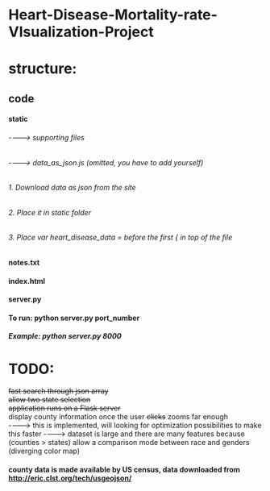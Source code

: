 # Heart-Disease-Mortality-rate-VIsualization-Project

# structure:
## code  <br />
#### static <br />
###### ----> supporting files  <br />
###### ----> data_as_json.js (omitted, you have to add yourself)<br />
###### 1. Download data as json from the site
###### 2. Place it in static folder
###### 3. Place var heart_disease_data = before the first { in top of the file
#### notes.txt <br />
#### index.html <br />
#### server.py

#### To run: python server.py port_number <br />
##### Example: python server.py 8000

# TODO:
~~fast search through json array~~<br />
~~allow two state selection~~ <br />
~~application runs on a Flask server~~ <br />
display county information once the user ~~clicks~~ zooms far enough <br />
----> this is implemented, will looking for optimization possibilities to make this faster
----> dataset is large and there are many features because (counties > states)
allow a comparison mode between race and genders (diverging color map) <br />
#### county data is made available by US census, data downloaded from http://eric.clst.org/tech/usgeojson/ <br />

